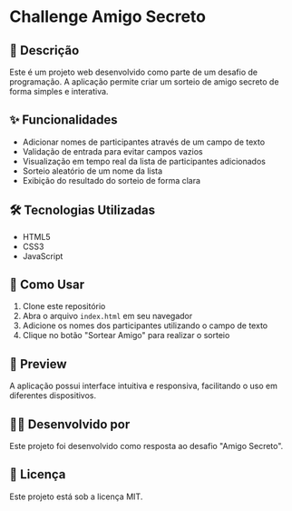 # Challenge Amigo Secreto

## 📝 Descrição
Este é um projeto web desenvolvido como parte de um desafio de programação. A aplicação permite criar um sorteio de amigo secreto de forma simples e interativa.

## ✨ Funcionalidades
- Adicionar nomes de participantes através de um campo de texto
- Validação de entrada para evitar campos vazios
- Visualização em tempo real da lista de participantes adicionados
- Sorteio aleatório de um nome da lista
- Exibição do resultado do sorteio de forma clara

## 🛠️ Tecnologias Utilizadas
- HTML5
- CSS3
- JavaScript

## 🚀 Como Usar
1. Clone este repositório
2. Abra o arquivo `index.html` em seu navegador
3. Adicione os nomes dos participantes utilizando o campo de texto
4. Clique no botão "Sortear Amigo" para realizar o sorteio

## 📸 Preview
A aplicação possui interface intuitiva e responsiva, facilitando o uso em diferentes dispositivos.

## 👨‍💻 Desenvolvido por
Este projeto foi desenvolvido como resposta ao desafio "Amigo Secreto".

## 📄 Licença
Este projeto está sob a licença MIT.
